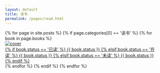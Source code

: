 ```yaml
---
layout: default
title: 读书
permalink: /pages/read.html
---
```


<div class="home">
	<div class="bookpiclist">
		{% for page in site.posts %}
				{% if page.categories[0] == '读书' %}
					{% for book in page.books %}
					<div class="bookpic">
						<div class="bookpic-wrapper">	
							<a class="pjaxlink" href="{{page.url}}"><img src="{{ book.cover }}" alt="cover">
								<div class="booklabel">
															<div class="label-text center">
																{% if book.status == '已读' %}
										<span class="label label-success">{{ book.status }}</span>
										{% elsif book.status == '在读' %}
										<span class="label label-info">{{ book.status }}</span>
										{% elsif book.status == '未读' %}
										<span class="label label-default">{{ book.status }}</span>
										{% endif %}
															  </div>
														<div class="label-bg"></div>
												 </div>						
							</a>
						</div>
					</div>
					{% endfor %}
				{% endif %}
		{% endfor %}
	</div>
	<div class="clear"></div>
</div>